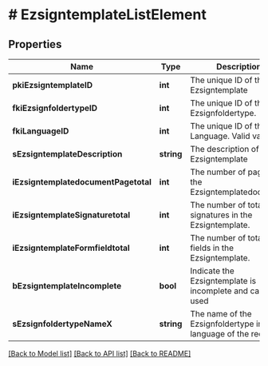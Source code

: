 # # EzsigntemplateListElement

## Properties

Name | Type | Description | Notes
------------ | ------------- | ------------- | -------------
**pkiEzsigntemplateID** | **int** | The unique ID of the Ezsigntemplate |
**fkiEzsignfoldertypeID** | **int** | The unique ID of the Ezsignfoldertype. |
**fkiLanguageID** | **int** | The unique ID of the Language.  Valid values:  |Value|Description| |-|-| |1|French| |2|English| |
**sEzsigntemplateDescription** | **string** | The description of the Ezsigntemplate |
**iEzsigntemplatedocumentPagetotal** | **int** | The number of pages in the Ezsigntemplatedocument. | [optional]
**iEzsigntemplateSignaturetotal** | **int** | The number of total signatures in the Ezsigntemplate. | [optional]
**iEzsigntemplateFormfieldtotal** | **int** | The number of total form fields in the Ezsigntemplate. | [optional]
**bEzsigntemplateIncomplete** | **bool** | Indicate the Ezsigntemplate is incomplete and cannot be used |
**sEzsignfoldertypeNameX** | **string** | The name of the Ezsignfoldertype in the language of the requester |

[[Back to Model list]](../../README.md#models) [[Back to API list]](../../README.md#endpoints) [[Back to README]](../../README.md)
